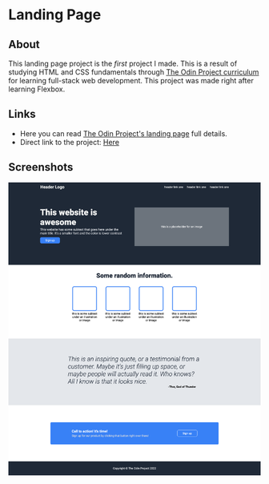 # Landing Page

## About

This landing page project is the _first_ project I made. This is a result of studying HTML and CSS fundamentals through [The Odin Project curriculum](https://www.theodinproject.com/) for learning full-stack web development. This project was made right after learning Flexbox.

## Links

- Here you can read [The Odin Project's landing page](https://www.theodinproject.com/lessons/foundations-landing-page) full details.
- Direct link to the project: [Here](https://aviran-abramov.github.io/landing-page/)

## Screenshots

![Full page screenshot](https://github.com/aviran-abramov/landing-page/blob/main/full-page-screenshot.png?raw=true)